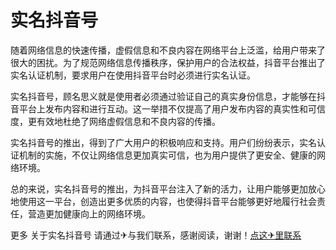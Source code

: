# 实名抖音号

随着网络信息的快速传播，虚假信息和不良内容在网络平台上泛滥，给用户带来了很大的困扰。为了规范网络信息传播秩序，保护用户的合法权益，抖音平台推出了实名认证机制，要求用户在使用抖音平台时必须进行实名认证。

实名抖音号，顾名思义就是使用者必须通过验证自己的真实身份信息，才能够在抖音平台上发布内容和进行互动。这一举措不仅提高了用户发布内容的真实性和可信度，更有效地杜绝了网络虚假信息和不良内容的传播。

实名抖音号的推出，得到了广大用户的积极响应和支持。用户们纷纷表示，实名认证机制的实施，不仅让网络信息更加真实可信，也为用户提供了更安全、健康的网络环境。

总的来说，实名抖音号的推出，为抖音平台注入了新的活力，让用户能够更加放心地使用这一平台，创造出更多优质的内容，也使得抖音平台能够更好地履行社会责任，营造更加健康向上的网络环境。

更多 关于实名抖音号 请通过✈与我们联系，感谢阅读，谢谢！[点这✈里联系](https://d.k02.cc)